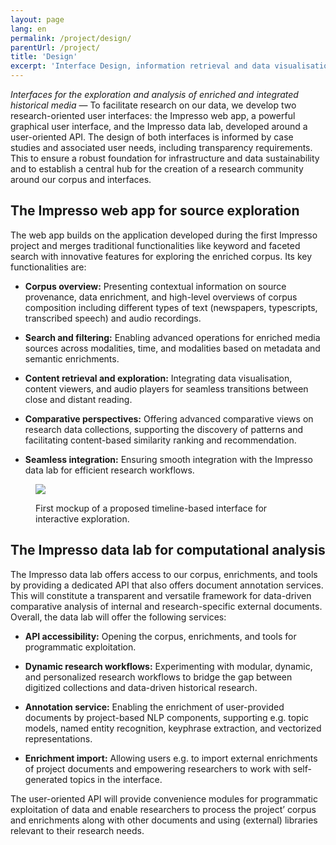 ```yaml
---
layout: page
lang: en
permalink: /project/design/
parentUrl: /project/
title: 'Design'
excerpt: 'Interface Design, information retrieval and data visualisation.'
---
```


_Interfaces for the exploration and analysis of enriched and integrated historical media_ &mdash; To facilitate research on our data, we develop two research-oriented user interfaces: the Impresso web app, a powerful graphical user interface, and the Impresso data lab, developed around a user-oriented API. The design of both interfaces is informed by case studies and associated user needs, including transparency requirements. This to ensure a robust foundation for infrastructure and data sustainability and to establish a central hub for the creation of a research community around our corpus and interfaces.

<!-- new section -->

## The Impresso web app for source exploration

The web app builds on the application developed during the first Impresso project and merges traditional functionalities like keyword and faceted search with innovative features for exploring the enriched corpus. Its key functionalities are:

- **Corpus overview:** Presenting contextual information on source provenance, data enrichment, and high-level overviews of corpus composition including different types of text (newspapers, typescripts, transcribed speech) and audio recordings.

- **Search and filtering:** Enabling advanced operations for enriched media sources across modalities, time, and modalities based on metadata and semantic enrichments.

- **Content retrieval and exploration:** Integrating data visualisation, content viewers, and audio players for seamless transitions between close and distant reading.

- **Comparative perspectives:** Offering advanced comparative views on research data collections, supporting the discovery of patterns and facilitating content-based similarity ranking and recommendation.

- **Seamless integration:** Ensuring smooth integration with the Impresso data lab for efficient research workflows.

<figure class='respect-margin'>
      <img class='cover' src='{{ '/assets/images/doppio-timeline.png' | relative_url }}'>
      <figcaption class="wrapper">
          <p>First mockup of a proposed timeline-based interface for interactive exploration.</p>
      </figcaption>
    </figure>

<!-- new section -->

## The Impresso data lab for computational analysis

The Impresso data lab offers access to our corpus, enrichments, and tools by providing a dedicated API that also offers document annotation services. This will constitute a transparent and versatile framework for data-driven comparative analysis of internal and research-specific external documents. Overall, the data lab will offer the following services:

- **API accessibility:** Opening the corpus, enrichments, and tools for programmatic exploitation.

- **Dynamic research workflows:** Experimenting with modular, dynamic, and personalized research workflows to bridge the gap between digitized collections and data-driven historical research.

- **Annotation service:** Enabling the enrichment of user-provided documents by project-based NLP components, supporting e.g. topic models, named entity recognition, keyphrase extraction, and vectorized representations.

- **Enrichment import:** Allowing users e.g. to import external enrichments of project documents and empowering researchers to work with self-generated topics in the interface.

The user-oriented API will provide convenience modules for programmatic exploitation of data and enable researchers to process the project’ corpus and enrichments along with other documents and using (external) libraries relevant to their research needs.
